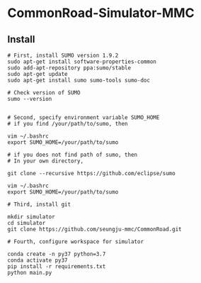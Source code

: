 # CommonRoad-Simulator-MMC



<h2> Install </h2>

    # First, install SUMO version 1.9.2
    sudo apt-get install software-properties-common
    sudo add-apt-repository ppa:sumo/stable
    sudo apt-get update
    sudo apt-get install sumo sumo-tools sumo-doc

    # Check version of SUMO
    sumo --version
    

    # Second, specify environment variable SUMO_HOME
    # if you find /your/path/to/sumo, then

    vim ~/.bashrc
    export SUMO_HOME=/your/path/to/sumo

    # if you does not find path of sumo, then
    # In your own directory,

    git clone --recursive https://github.com/eclipse/sumo
    
    vim ~/.bashrc
    export SUMO_HOME=/your/path/to/sumo

    # Third, install git

    mkdir simulator
    cd simulator
    git clone https://github.com/seungju-mmc/CommonRoad.git

    # Fourth, configure workspace for simulator

    conda create -n py37 python=3.7
    conda activate py37
    pip install -r requirements.txt
    python main.py